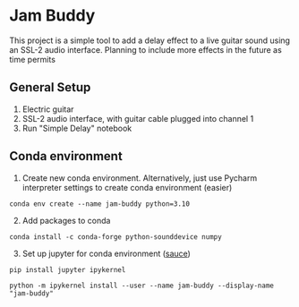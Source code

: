 # Jam Buddy

This project is a simple tool to add a delay effect to a live guitar sound using an SSL-2 audio interface.  Planning to include more effects in the future as time permits

## General Setup

1. Electric guitar
2. SSL-2 audio interface, with guitar cable plugged into channel 1
3. Run "Simple Delay" notebook

## Conda environment

1. Create new conda environment. Alternatively, just use Pycharm interpreter settings to create conda environment (easier)
```
conda env create --name jam-buddy python=3.10
```
2. Add packages to conda
```
conda install -c conda-forge python-sounddevice numpy
```
3. Set up jupyter for conda environment ([sauce](https://stackoverflow.com/questions/39604271/conda-environments-not-showing-up-in-jupyter-notebook))

```
pip install jupyter ipykernel
```
```
python -m ipykernel install --user --name jam-buddy --display-name "jam-buddy"
```